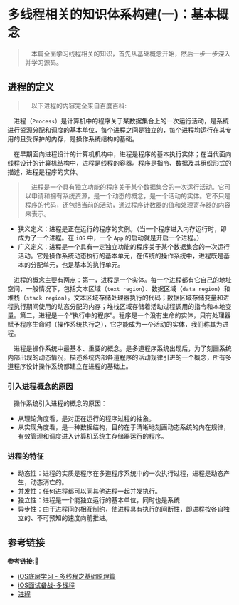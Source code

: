 # 多线程相关的知识体系构建(一)：基本概念

> &emsp;本篇全面学习线程相关的知识，首先从基础概念开始，然后一步一步深入并学习源码。

## 进程的定义

> &emsp;以下进程的内容完全来自百度百科:

&emsp;进程（`Process`）是计算机中的程序关于某数据集合上的一次运行活动，是系统进行资源分配和调度的基本单位，每个进程之间是独立的，每个进程均运行在其专用的且受保护的内存，是操作系统结构的基础。

&emsp;在早期面向进程设计的计算机机构中，进程是程序的基本执行实体；在当代面向线程设计的计算机结构中，进程是线程的容器。程序是指令、数据及其组织形式的描述，进程是程序的实体。

> &emsp;进程是一个具有独立功能的程序关于某个数据集合的一次运行活动。它可以申请和拥有系统资源，是一个动态的概念，是一个活动的实体。它不只是程序的代码，还包括当前的活动，通过程序计数器的值和处理寄存器的内容来表示。

+ 狭义定义：进程是正在运行的程序的实例。（当一个程序进入内存运行时，即成为了一个进程。在 `iOS` 中，一个 `App` 的启动就是开启一个进程。）
+ 广义定义：进程是一个具有一定独立功能的程序关于某个数据集合的一次运行活动。它是操作系统动态执行的基本单元，在传统的操作系统中，进程既是基本的分配单元，也是基本的执行单元。

&emsp;进程的概念主要有两点：第一，进程是一个实体。每一个进程都有它自己的地址空间，一般情况下，包括文本区域（`text region`）、数据区域（`data region`）和堆栈（`stack region`）。文本区域存储处理器执行的代码；数据区域存储变量和进程执行期间使用的动态分配的内存；堆栈区域存储着活动过程调用的指令和本地变量。第二，进程是一个“执行中的程序”。程序是一个没有生命的实体，只有处理器赋予程序生命时（操作系统执行之），它才能成为一个活动的实体，我们称其为进程。

&emsp;进程是操作系统中最基本、重要的概念。是多道程序系统出现后，为了刻画系统内部出现的动态情况，描述系统内部各道程序的活动规律引进的一个概念，所有多道程序设计操作系统都建立在进程的基础上。
### 引入进程概念的原因
&emsp;操作系统引入进程的概念的原因：
+ 从理论角度看，是对正在运行的程序过程的抽象。
+ 从实现角度看，是一种数据结构，目的在于清晰地刻画动态系统的内在规律，有效管理和调度进入计算机系统主存储器运行的程序。
### 进程的特征
+ 动态性：进程的实质是程序在多道程序系统中的一次执行过程，进程是动态产生，动态消亡的。
+ 并发性：任何进程都可以同其他进程一起并发执行。
+ 独立性：进程是一个能独立运行的基本单位，同时也是系统
+ 异步性：由于进程间的相互制约，使进程具有执行的间断性，即进程按各自独立的、不可预知的速度向前推进。


## 参考链接
**参考链接:🔗**
+ [iOS底层学习 - 多线程之基础原理篇](https://juejin.im/post/6844904096189644807)
+ [iOS面试备战-多线程](https://juejin.im/post/6854573211011514382)
+ [进程](https://baike.baidu.com/item/进程/382503?fr=aladdin)
